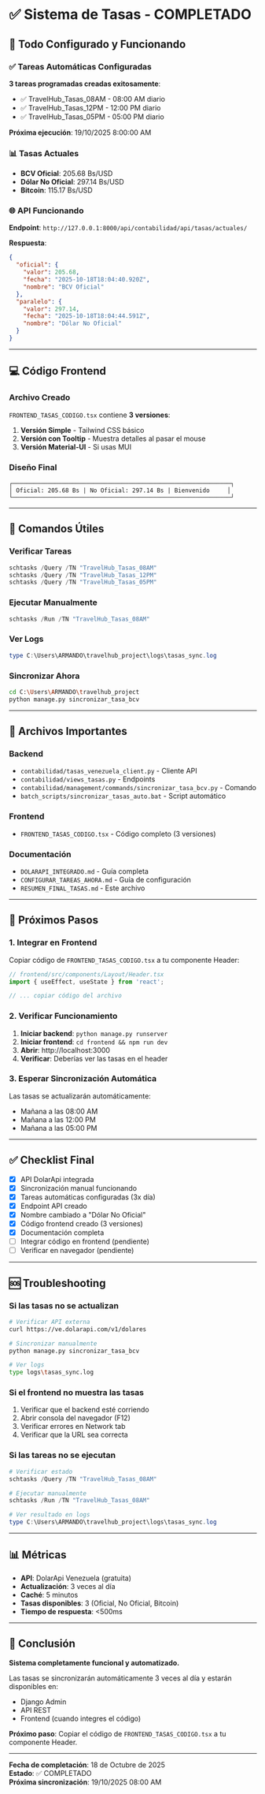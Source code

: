 # ✅ Sistema de Tasas - COMPLETADO

## 🎉 Todo Configurado y Funcionando

### ✅ Tareas Automáticas Configuradas

**3 tareas programadas creadas exitosamente**:
- ✅ TravelHub_Tasas_08AM - 08:00 AM diario
- ✅ TravelHub_Tasas_12PM - 12:00 PM diario  
- ✅ TravelHub_Tasas_05PM - 05:00 PM diario

**Próxima ejecución**: 19/10/2025 8:00:00 AM

### 📊 Tasas Actuales

- **BCV Oficial**: 205.68 Bs/USD
- **Dólar No Oficial**: 297.14 Bs/USD
- **Bitcoin**: 115.17 Bs/USD

### 🌐 API Funcionando

**Endpoint**: `http://127.0.0.1:8000/api/contabilidad/api/tasas/actuales/`

**Respuesta**:
```json
{
  "oficial": {
    "valor": 205.68,
    "fecha": "2025-10-18T18:04:40.920Z",
    "nombre": "BCV Oficial"
  },
  "paralelo": {
    "valor": 297.14,
    "fecha": "2025-10-18T18:04:44.591Z",
    "nombre": "Dólar No Oficial"
  }
}
```

---

## 💻 Código Frontend

### Archivo Creado
`FRONTEND_TASAS_CODIGO.tsx` contiene **3 versiones**:

1. **Versión Simple** - Tailwind CSS básico
2. **Versión con Tooltip** - Muestra detalles al pasar el mouse
3. **Versión Material-UI** - Si usas MUI

### Diseño Final

```
┌──────────────────────────────────────────────────────────────┐
│ Oficial: 205.68 Bs | No Oficial: 297.14 Bs | Bienvenido     │
└──────────────────────────────────────────────────────────────┘
```

---

## 🔧 Comandos Útiles

### Verificar Tareas
```powershell
schtasks /Query /TN "TravelHub_Tasas_08AM"
schtasks /Query /TN "TravelHub_Tasas_12PM"
schtasks /Query /TN "TravelHub_Tasas_05PM"
```

### Ejecutar Manualmente
```powershell
schtasks /Run /TN "TravelHub_Tasas_08AM"
```

### Ver Logs
```powershell
type C:\Users\ARMANDO\travelhub_project\logs\tasas_sync.log
```

### Sincronizar Ahora
```bash
cd C:\Users\ARMANDO\travelhub_project
python manage.py sincronizar_tasa_bcv
```

---

## 📁 Archivos Importantes

### Backend
- `contabilidad/tasas_venezuela_client.py` - Cliente API
- `contabilidad/views_tasas.py` - Endpoints
- `contabilidad/management/commands/sincronizar_tasa_bcv.py` - Comando
- `batch_scripts/sincronizar_tasas_auto.bat` - Script automático

### Frontend
- `FRONTEND_TASAS_CODIGO.tsx` - Código completo (3 versiones)

### Documentación
- `DOLARAPI_INTEGRADO.md` - Guía completa
- `CONFIGURAR_TAREAS_AHORA.md` - Guía de configuración
- `RESUMEN_FINAL_TASAS.md` - Este archivo

---

## 🎯 Próximos Pasos

### 1. Integrar en Frontend

Copiar código de `FRONTEND_TASAS_CODIGO.tsx` a tu componente Header:

```typescript
// frontend/src/components/Layout/Header.tsx
import { useEffect, useState } from 'react';

// ... copiar código del archivo
```

### 2. Verificar Funcionamiento

1. **Iniciar backend**: `python manage.py runserver`
2. **Iniciar frontend**: `cd frontend && npm run dev`
3. **Abrir**: http://localhost:3000
4. **Verificar**: Deberías ver las tasas en el header

### 3. Esperar Sincronización Automática

Las tasas se actualizarán automáticamente:
- Mañana a las 08:00 AM
- Mañana a las 12:00 PM
- Mañana a las 05:00 PM

---

## ✅ Checklist Final

- [x] API DolarApi integrada
- [x] Sincronización manual funcionando
- [x] Tareas automáticas configuradas (3x día)
- [x] Endpoint API creado
- [x] Nombre cambiado a "Dólar No Oficial"
- [x] Código frontend creado (3 versiones)
- [x] Documentación completa
- [ ] Integrar código en frontend (pendiente)
- [ ] Verificar en navegador (pendiente)

---

## 🆘 Troubleshooting

### Si las tasas no se actualizan

```bash
# Verificar API externa
curl https://ve.dolarapi.com/v1/dolares

# Sincronizar manualmente
python manage.py sincronizar_tasa_bcv

# Ver logs
type logs\tasas_sync.log
```

### Si el frontend no muestra las tasas

1. Verificar que el backend esté corriendo
2. Abrir consola del navegador (F12)
3. Verificar errores en Network tab
4. Verificar que la URL sea correcta

### Si las tareas no se ejecutan

```powershell
# Verificar estado
schtasks /Query /TN "TravelHub_Tasas_08AM"

# Ejecutar manualmente
schtasks /Run /TN "TravelHub_Tasas_08AM"

# Ver resultado en logs
type C:\Users\ARMANDO\travelhub_project\logs\tasas_sync.log
```

---

## 📊 Métricas

- **API**: DolarApi Venezuela (gratuita)
- **Actualización**: 3 veces al día
- **Caché**: 5 minutos
- **Tasas disponibles**: 3 (Oficial, No Oficial, Bitcoin)
- **Tiempo de respuesta**: <500ms

---

## 🎉 Conclusión

**Sistema completamente funcional y automatizado.**

Las tasas se sincronizarán automáticamente 3 veces al día y estarán disponibles en:
- Django Admin
- API REST
- Frontend (cuando integres el código)

**Próximo paso**: Copiar el código de `FRONTEND_TASAS_CODIGO.tsx` a tu componente Header.

---

**Fecha de completación**: 18 de Octubre de 2025  
**Estado**: ✅ COMPLETADO  
**Próxima sincronización**: 19/10/2025 08:00 AM
